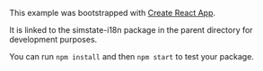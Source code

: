 This example was bootstrapped with [Create React App](https://github.com/facebook/create-react-app).

It is linked to the simstate-i18n package in the parent directory for development purposes.

You can run `npm install` and then `npm start` to test your package.

